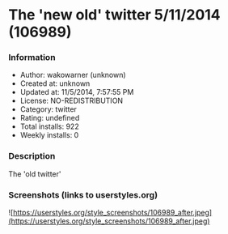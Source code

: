 # The 'new old' twitter 5/11/2014 (106989)

### Information
- Author: wakowarner (unknown)
- Created at: unknown
- Updated at: 11/5/2014, 7:57:55 PM
- License: NO-REDISTRIBUTION
- Category: twitter
- Rating: undefined
- Total installs: 922
- Weekly installs: 0


### Description
The 'old twitter'


### Screenshots (links to userstyles.org)
![https://userstyles.org/style_screenshots/106989_after.jpeg](https://userstyles.org/style_screenshots/106989_after.jpeg)


